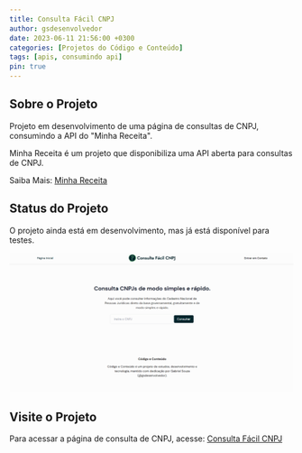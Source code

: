 ```yaml
---
title: Consulta Fácil CNPJ
author: gsdesenvolvedor
date: 2023-06-11 21:56:00 +0300
categories: [Projetos do Código e Conteúdo]
tags: [apis, consumindo api]
pin: true
---
```


## Sobre o Projeto

Projeto em desenvolvimento de uma página de consultas de CNPJ, consumindo a API do "Minha Receita". 

Minha Receita é um projeto que disponibiliza uma API aberta para consultas de CNPJ. 

Saiba Mais: [Minha Receita](https://docs.minhareceita.org/)

## Status do Projeto

O projeto ainda está em desenvolvimento, mas já está disponível para testes.

![Consulta Fácil CNPJ](https://raw.githubusercontent.com/codigoeconteudo/cdn/main/blog/posts/consulta-facil-cnpj.png)

## Visite o Projeto

Para acessar a página de consulta de CNPJ, acesse: [Consulta Fácil CNPJ](https://cnpj.codigoeconteudo.com.br/)